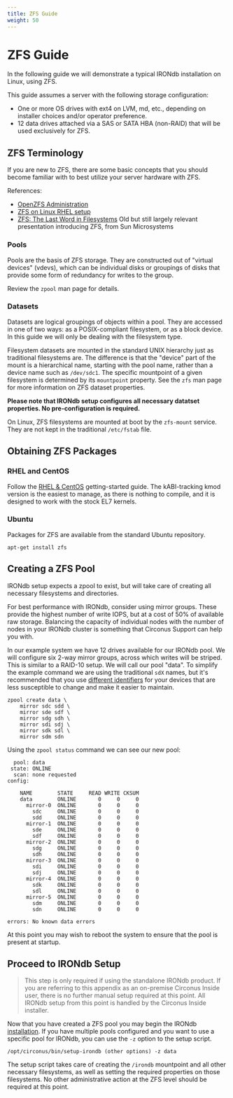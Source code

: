 ```yaml
---
title: ZFS Guide
weight: 50
---
```


# ZFS Guide

In the following guide we will demonstrate a typical IRONdb installation on
Linux, using ZFS.

This guide assumes a server with the following storage configuration:
* One or more OS drives with ext4 on LVM, md, etc., depending on installer
  choices and/or operator preference.
* 12 data drives attached via a SAS or SATA HBA (non-RAID) that will be used
  exclusively for ZFS.

## ZFS Terminology
If you are new to ZFS, there are some basic concepts that you should become
familiar with to best utilize your server hardware with ZFS.

References:
* [OpenZFS Administration](http://open-zfs.org/wiki/System_Administration)
* [ZFS on Linux RHEL setup](https://github.com/zfsonlinux/zfs/wiki/RHEL-and-CentOS)
* [ZFS: The Last Word in Filesystems](https://wiki.chipp.ch/twiki/pub/CmsTier3/NFSServerZFSBackupANDdCache/zfs_last_presentation.pdf)
  Old but still largely relevant presentation introducing ZFS, from Sun Microsystems

### Pools
Pools are the basis of ZFS storage. They are constructed out of "virtual
devices" (vdevs), which can be individual disks or groupings of disks that
provide some form of redundancy for writes to the group.

Review the `zpool` man page for details.

### Datasets
Datasets are logical groupings of objects within a pool. They are accessed in
one of two ways: as a POSIX-compliant filesystem, or as a block device. In this
guide we will only be dealing with the filesystem type.

Filesystem datasets are mounted in the standard UNIX hierarchy just as
traditional filesystems are. The difference is that the "device" part of the
mount is a hierarchical name, starting with the pool name, rather than a device
name such as `/dev/sdc1`. The specific mountpoint of a given filesystem is
determined by its `mountpoint` property. See the `zfs` man page for more
information on ZFS dataset properties.

**Please note that IRONdb setup configures all necessary datatset properties.
No pre-configuration is required.**

On Linux, ZFS filesystems are mounted at boot by the `zfs-mount` service.
They are not kept in the traditional `/etc/fstab` file.

## Obtaining ZFS Packages

### RHEL and CentOS
Follow the [RHEL & CentOS](https://github.com/zfsonlinux/zfs/wiki/RHEL-and-CentOS)
getting-started guide. The kABI-tracking kmod version is the easiest to manage,
as there is nothing to compile, and it is designed to work with the stock EL7
kernels.

### Ubuntu
Packages for ZFS are available from the standard Ubuntu repository.
```
apt-get install zfs
```

## Creating a ZFS Pool
IRONdb setup expects a zpool to exist, but will take care of creating all
necessary filesystems and directories.

For best performance with IRONdb, consider using mirror groups. These provide
the highest number of write IOPS, but at a cost of 50% of available raw
storage. Balancing the capacity of individual nodes with the number of nodes in
your IRONdb cluster is something that Circonus Support can help you with.

In our example system we have 12 drives available for our IRONdb pool. We will
configure six 2-way mirror groups, across which writes will be striped. This is
similar to a RAID-10 setup. We will call our pool "data". To simplify the
example command we are using the traditional `sdX` names, but it's recommended
that you use [different identifiers](https://github.com/zfsonlinux/zfs/wiki/FAQ#selecting-dev-names-when-creating-a-pool)
for your devices that are less susceptible to change and make it easier to
maintain.
```
zpool create data \
    mirror sdc sdd \
    mirror sde sdf \
    mirror sdg sdh \
    mirror sdi sdj \
    mirror sdk sdl \
    mirror sdm sdn
```

Using the `zpool status` command we can see our new pool:
```
  pool: data
 state: ONLINE
  scan: none requested
config:

    NAME        STATE     READ WRITE CKSUM
    data        ONLINE       0     0     0
      mirror-0  ONLINE       0     0     0
        sdc     ONLINE       0     0     0
        sdd     ONLINE       0     0     0
      mirror-1  ONLINE       0     0     0
        sde     ONLINE       0     0     0
        sdf     ONLINE       0     0     0
      mirror-2  ONLINE       0     0     0
        sdg     ONLINE       0     0     0
        sdh     ONLINE       0     0     0
      mirror-3  ONLINE       0     0     0
        sdi     ONLINE       0     0     0
        sdj     ONLINE       0     0     0
      mirror-4  ONLINE       0     0     0
        sdk     ONLINE       0     0     0
        sdl     ONLINE       0     0     0
      mirror-5  ONLINE       0     0     0
        sdm     ONLINE       0     0     0
        sdn     ONLINE       0     0     0

errors: No known data errors
```

At this point you may wish to reboot the system to ensure that the pool is
present at startup.

## Proceed to IRONdb Setup

> This step is only required if using the standalone IRONdb product. If you are
> referring to this appendix as an on-premise Circonus Inside user, there is no
> further manual setup required at this point. All IRONdb setup from this point
> is handled by the Circonus Inside installer.

Now that you have created a ZFS pool you may begin the IRONdb
[installation](/irondb/getting-started/manual-installation/). If you have multiple pools configured and you
want to use a specific pool for IRONdb, you can use the `-z` option to the
setup script.
```
/opt/circonus/bin/setup-irondb (other options) -z data
```

The setup script takes care of creating the `/irondb` mountpoint and all other
necessary filesystems, as well as setting the required properties on those
filesystems. No other administrative action at the ZFS level should be required
at this point.
